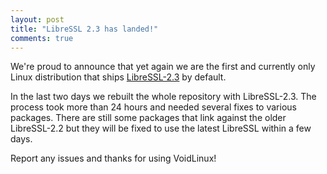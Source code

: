 ```yaml
---
layout: post
title: "LibreSSL 2.3 has landed!"
comments: true
---
```


We're proud to announce that yet again we are the first and currently only Linux
distribution that ships [LibreSSL-2.3](http://www.libressl.org/) by default.

In the last two days we rebuilt the whole repository with LibreSSL-2.3. The
process took more than 24 hours and needed several fixes to various packages.
There are still some packages that link against the older LibreSSL-2.2 but they
will be fixed to use the latest LibreSSL within a few days.

Report any issues and thanks for using VoidLinux!
